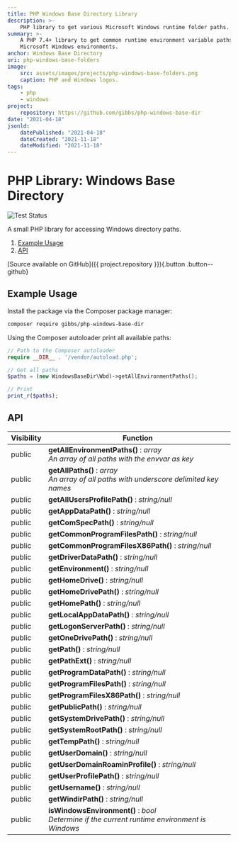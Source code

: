 ```yaml
---
title: PHP Windows Base Directory Library
description: >-
    PHP library to get various Microsoft Windows runtime folder paths.
summary: >-
    A PHP 7.4+ library to get common runtime environment variable paths for 
    Microsoft Windows environments.
anchor: Windows Base Directory
uri: php-windows-base-folders
image:
    src: assets/images/projects/php-windows-base-folders.png
    caption: PHP and Windows logos.
tags:
    - php
    - windows
project:
    repository: https://github.com/gibbs/php-windows-base-dir
date: "2021-04-18"
jsonld:
    datePublished: "2021-04-18"
    dateCreated: "2021-11-18"
    dateModified: "2021-11-18"
---
```


# PHP Library: Windows Base Directory

![Test Status](https://github.com/gibbs/php-windows-base-dir/actions/workflows/test.yml/badge.svg)

A small PHP library for accessing Windows directory paths.

1. [Example Usage](#goto-example-usage)
2. [API](#goto-api)

[Source available on GitHub]({{ project.repository }}){.button .button--github}

## Example Usage

Install the package via the Composer package manager:

```bash
composer require gibbs/php-windows-base-dir
```

Using the Composer autoloader print all available paths:

```php
// Path to the Composer autoloader
require __DIR__ . '/vendor/autoload.php';

// Get all paths
$paths = (new WindowsBaseDir\Wbd)->getAllEnvironmentPaths();

// Print
print_r($paths);
```

## API

<div class="table">
  <table>
    <thead>
      <tr>
        <th scope="col">Visibility</th>
        <th scope="col">Function</th>
      </tr>
    </thead>
    <tbody>
      <tr>
        <td>public</td>
        <td>
          <strong>getAllEnvironmentPaths()</strong> : <em>array</em>
          <br>
          <em>An array of all paths with the envvar as key</em>
        </td>
      </tr>
      <tr>
        <td>public</td>
        <td>
          <strong>getAllPaths()</strong> : <em>array</em>
          <br>
          <em>An array of all paths with underscore delimited key names</em>
        </td>
      </tr>
      <tr>
        <td>public</td>
        <td>
          <strong>getAllUsersProfilePath()</strong> : <em>string/null</em>
        </td>
      </tr>
      <tr>
        <td>public</td>
        <td>
          <strong>getAppDataPath()</strong> : <em>string/null</em>
        </td>
      </tr>
      <tr>
        <td>public</td>
        <td>
          <strong>getComSpecPath()</strong> : <em>string/null</em>
        </td>
      </tr>
      <tr>
        <td>public</td>
        <td>
          <strong>getCommonProgramFilesPath()</strong> : <em>string/null</em>
        </td>
      </tr>
      <tr>
        <td>public</td>
        <td>
          <strong>getCommonProgramFilesX86Path()</strong> : <em>string/null</em>
        </td>
      </tr>
      <tr>
        <td>public</td>
        <td>
          <strong>getDriverDataPath()</strong> : <em>string/null</em>
        </td>
      </tr>
      <tr>
        <td>public</td>
        <td>
          <strong>getEnvironment()</strong> : <em>string/null</em>
        </td>
      </tr>
      <tr>
        <td>public</td>
        <td>
          <strong>getHomeDrive()</strong> : <em>string/null</em>
        </td>
      </tr>
      <tr>
        <td>public</td>
        <td>
          <strong>getHomeDrivePath()</strong> : <em>string/null</em>
        </td>
      </tr>
      <tr>
        <td>public</td>
        <td>
          <strong>getHomePath()</strong> : <em>string/null</em>
        </td>
      </tr>
      <tr>
        <td>public</td>
        <td>
          <strong>getLocalAppDataPath()</strong> : <em>string/null</em>
        </td>
      </tr>
      <tr>
        <td>public</td>
        <td>
          <strong>getLogonServerPath()</strong> : <em>string/null</em>
        </td>
      </tr>
      <tr>
        <td>public</td>
        <td>
          <strong>getOneDrivePath()</strong> : <em>string/null</em>
        </td>
      </tr>
      <tr>
        <td>public</td>
        <td>
          <strong>getPath()</strong> : <em>string/null</em>
        </td>
      </tr>
      <tr>
        <td>public</td>
        <td>
          <strong>getPathExt()</strong> : <em>string/null</em>
        </td>
      </tr>
      <tr>
        <td>public</td>
        <td>
          <strong>getProgramDataPath()</strong> : <em>string/null</em>
        </td>
      </tr>
      <tr>
        <td>public</td>
        <td>
          <strong>getProgramFilesPath()</strong> : <em>string/null</em>
        </td>
      </tr>
      <tr>
        <td>public</td>
        <td>
          <strong>getProgramFilesX86Path()</strong> : <em>string/null</em>
        </td>
      </tr>
      <tr>
        <td>public</td>
        <td>
          <strong>getPublicPath()</strong> : <em>string/null</em>
        </td>
      </tr>
      <tr>
        <td>public</td>
        <td>
          <strong>getSystemDrivePath()</strong> : <em>string/null</em>
        </td>
      </tr>
      <tr>
        <td>public</td>
        <td>
          <strong>getSystemRootPath()</strong> : <em>string/null</em>
        </td>
      </tr>
      <tr>
        <td>public</td>
        <td>
          <strong>getTempPath()</strong> : <em>string/null</em>
        </td>
      </tr>
      <tr>
        <td>public</td>
        <td>
          <strong>getUserDomain()</strong> : <em>string/null</em>
        </td>
      </tr>
      <tr>
        <td>public</td>
        <td>
          <strong>getUserDomainRoaminProfile()</strong> : <em>string/null</em>
        </td>
      </tr>
      <tr>
        <td>public</td>
        <td>
          <strong>getUserProfilePath()</strong> : <em>string/null</em>
        </td>
      </tr>
      <tr>
        <td>public</td>
        <td>
          <strong>getUsername()</strong> : <em>string/null</em>
        </td>
      </tr>
      <tr>
        <td>public</td>
        <td>
          <strong>getWindirPath()</strong> : <em>string/null</em>
        </td>
      </tr>
      <tr>
        <td>public</td>
        <td>
          <strong>isWindowsEnvironment()</strong> : <em>bool</em>
          <br>
          <em>Determine if the current runtime environment is Windows</em>
        </td>
      </tr>
    </tbody>
  </table>
</div>
